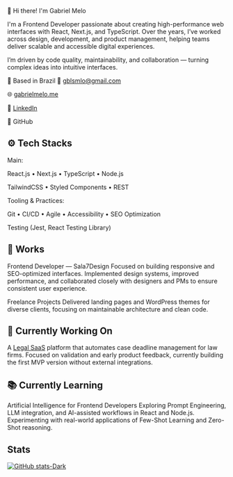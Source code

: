 👋 Hi there! I'm Gabriel Melo

I'm a Frontend Developer passionate about creating high-performance web interfaces with React, Next.js, and TypeScript.
Over the years, I’ve worked across design, development, and product management, helping teams deliver scalable and accessible digital experiences.

I’m driven by code quality, maintainability, and collaboration — turning complex ideas into intuitive interfaces.

📍 Based in Brazil
📧 gblsmlo@gmail.com

🌐 [gabrielmelo.me](https://www.gabrielmelo.me/)

💼 [LinkedIn](https://www.linkedin.com/in/gabsmelo/)

🐙 GitHub

## ⚙️ Tech Stacks

Main:

React.js • Next.js • TypeScript • Node.js

TailwindCSS • Styled Components • REST

Tooling & Practices:

Git • CI/CD • Agile • Accessibility • SEO Optimization

Testing (Jest, React Testing Library)

## 💼 Works

Frontend Developer — Sala7Design
Focused on building responsive and SEO-optimized interfaces.
Implemented design systems, improved performance, and collaborated closely with designers and PMs to ensure consistent user experience.

Freelance Projects
Delivered landing pages and WordPress themes for diverse clients, focusing on maintainable architecture and clean code.

## 🚀 Currently Working On

A [Legal SaaS](https://github.com/gblsmlo/legalmind-web) platform that automates case deadline management for law firms.
Focused on validation and early product feedback, currently building the first MVP version without external integrations.

## 📚 Currently Learning

Artificial Intelligence for Frontend Developers
Exploring Prompt Engineering, LLM integration, and AI-assisted workflows in React and Node.js.
Experimenting with real-world applications of Few-Shot Learning and Zero-Shot reasoning.

## Stats

[![GitHub stats-Dark](https://github-readme-stats.vercel.app/api?username=gblsmlo&show_icons=true&theme=dark#gh-dark-mode-only)](https://github.com/gblsmlo/github-readme-stats#gh-dark-mode-only)


<!--
**gblsmlo/gblsmlo** is a ✨ _special_ ✨ repository because its `README.md` (this file) appears on your GitHub profile.

Here are some ideas to get you started:

- 🔭 I’m currently working on ...
- 🌱 I’m currently learning ...
- 👯 I’m looking to collaborate on ...
- 🤔 I’m looking for help with ...
- 💬 Ask me about ...
- 📫 How to reach me: ...
- 😄 Pronouns: ...
- ⚡ Fun fact: ...
-->

